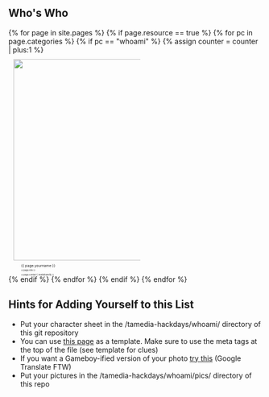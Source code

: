 <style type="text/css">
.container {
  margin: 0 auto;
  max-width: 1200px;
  padding: 0 1rem;
  position: absolute;
}
.responsive-image {
  max-width: 100%;
  width: 400px;
  padding: 10px;
}
.cell img {
  display: block;
  position: relative;
  z-index: -1;
}

@media screen and (min-width: 600px) {
  .grid {
    display: flex;
    flex-wrap: wrap;
    flex-direction: row;
  }
  .cell {
    width: 50%;
  }
}

@media screen and (min-width: 1000px) {
  .cell {
    width: calc(100% / 6);
  }
}

.cell img {
	-webkit-transform: scale(1);
	transform: scale(1);
	-webkit-transition: .3s ease-in-out;
	transition: .3s ease-in-out;
}
.cell:hover img {
	-webkit-transform: scale(1.3);
	transform: scale(1.3);
}
.cell div.background {
  background: #CCC;
  filter: alpha(opacity=60);
  -moz-opacity: 0.6;
  opacity: 0.6;
  top: -15%;
  left: 60%;
  height: 20%;
  width: 100%;
}
.cell div.label {
  position: relative;
  /* top: -15%; */
  left: 60%;
  transform: translate(-50%, -50%);
}
.cell div.name {
  font-size: 50%;
}
.cell div.role, div.contact {
  font-size: 30%;
}
.cell div.contact {
  top: 1%;
}
</style>

<section class="nes-container t-grey with-title">
  <h2 class="title tred">Who's Who</h2>
    <div class="gallery">
      <div class="grid">
      {% for page in site.pages %}
        {% if page.resource == true %}
          {% for pc in page.categories %}
            {% if pc == "whoami" %}
              {% assign counter = counter | plus:1 %}
        <div class="cell">
          <a href="/tamedia-hackdays{{ page.url }}">
            <img src="/tamedia-hackdays/whoami/pics/{{ page.name | replace:'.md','.png' }}" class="responsive-image"/>
          </a>
          <!-- <div class="background"></div> -->
          <div class="label name">{{ page.yourname }}</div>
          <div class="label role">{{ page.role }}</div>
          <div class="label contact">{{ page.contact | markdownify }}</div>
        </div>
            {% endif %}   <!-- cat-match-p -->
          {% endfor %}  <!-- page-category -->
        {% endif %}   <!-- resource-p -->
      {% endfor %}  <!-- page -->
      </div>
    </div>

</section>

<i class="nes-charmander"></i>

<section class="nes-container t-grey with-title">
  <h2 class="title tred">Hints for Adding Yourself to this List</h2>

  <ul class="nes-list is-disc">
    <li>Put your character sheet in the /tamedia-hackdays/whoami/ directory of this git repository</li>
    <li>You can use <a href="/tamedia-hackdays/whoami/harryfuecks">this page</a> as a template. Make sure to use the meta tags at the top of the file (see template for clues)</li>
    <li>If you want a Gameboy-ified version of your photo <a href="http://yrlab.zatunen.com/webgl/gbpic/gbpic.html">try this</a> (Google Translate FTW)</li>
    <li>Put your pictures in the /tamedia-hackdays/whoami/pics/ directory of this repo</li>
  </ul>
</section>